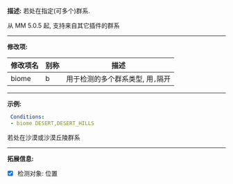 **描述:** 若处在指定(可多个)群系.

从 MM 5.0.5 起, 支持来自其它插件的群系

---

**修改项:**

| 修改项名  | 别称           | 描述                      |
| --------- | -------------  | ------------------------- |
| biome     | b | 用于检测的多个群系类型, 用`,`隔开 |

---

**示例:**

```yaml
 Conditions:
 - biome DESERT,DESERT_HILLS
```
若处在沙漠或沙漠丘陵群系

---

**拓展信息:**

- [x] 检测对象: 位置